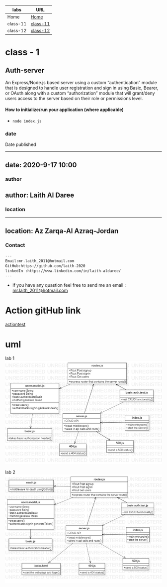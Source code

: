 
**labs**     | **URL**
------------ | -------------
Home         | [Home](https://github.com/laith-401-advanced-javascript/auth-server)
 class-11    | [class-11](https://github.com/laith-401-advanced-javascript/auth-server/pull/1)
  class-12    | [class-12](https://github.com/laith-401-advanced-javascript/auth-server/pull/2)


# class - 1

## Auth-server

An Express/Node.js based server using a custom “authentication” module that is designed to handle user registration and sign in using Basic, Bearer, or OAuth along with a custom “authorization” module that will grant/deny users access to the server based on their role or permissions level.



#### How to initialize/run your application (where applicable)

-  `node index.js`


### date
Date published

---
date: 2020-9-17 10:00
---

### author

author: Laith Al Daree
---

### location

---
location: Az Zarqa-Al Azraq-Jordan
---


### Contact 
```
---
Email:mr.laith_2011@hotmail.com
GitHub:https://github.com/laith-2020
linkedIn :https://www.linkedin.com/in/laith-aldaree/
---
```


* if you have any quastion feel free to send me an 
  email : mr.laith_2011@hotmail.com


# Action gitHub link 
[actiontest](https://github.com/laith-401-advanced-javascript/auth-server/actions/runs/264135633)


# uml

lab 1
![](assets/lab1uml.jpg)

lab 2
![](assets/auth2.jpg)
